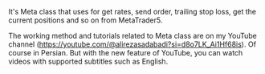 It's Meta class that uses for get rates, send order, trailing stop loss, get the current positions and so on from MetaTrader5.

The working method and tutorials related to Meta class are on my YouTube channel 
(https://youtube.com/@alirezasadabadi?si=d8o7LK_Ai1Hf68is). 
Of course in Persian. But with the new feature of YouTube, you can watch videos with supported subtitles such as English.

